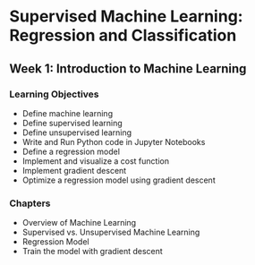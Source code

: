 # Supervised Machine Learning: Regression and Classification

## Week 1: **Introduction to Machine Learning**

### Learning Objectives

- Define machine learning
- Define supervised learning
- Define unsupervised learning
- Write and Run Python code in Jupyter Notebooks
- Define a regression model
- Implement and visualize a cost function
- Implement gradient descent
- Optimize a regression model using gradient descent

### Chapters

- Overview of Machine Learning
- Supervised vs. Unsupervised Machine Learning
- Regression Model
- Train the model with gradient descent
